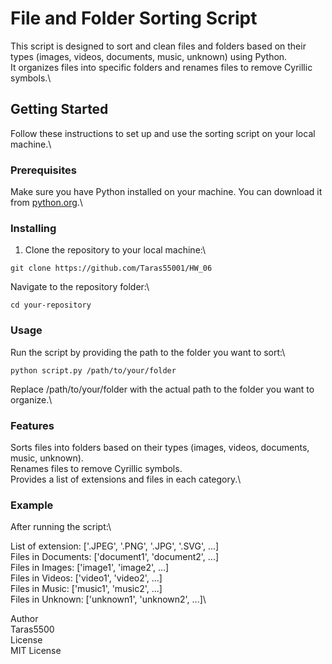 # File and Folder Sorting Script

This script is designed to sort and clean files and folders based on their types (images, videos, documents, music, unknown) using Python.\
It organizes files into specific folders and renames files to remove Cyrillic symbols.\

## Getting Started

Follow these instructions to set up and use the sorting script on your local machine.\

### Prerequisites

Make sure you have Python installed on your machine. You can download it from [python.org](https://www.python.org/downloads/).\

### Installing

1. Clone the repository to your local machine:\

`git clone https://github.com/Taras55001/HW_06`

Navigate to the repository folder:\

`cd your-repository`

### Usage
Run the script by providing the path to the folder you want to sort:\

`python script.py /path/to/your/folder`

Replace /path/to/your/folder with the actual path to the folder you want to organize.\

### Features
Sorts files into folders based on their types (images, videos, documents, music, unknown).\
Renames files to remove Cyrillic symbols.\
Provides a list of extensions and files in each category.\
### Example
After running the script:\

List of extension: ['.JPEG', '.PNG', '.JPG', '.SVG', ...]\
Files in Documents: ['document1', 'document2', ...]\
Files in Images: ['image1', 'image2', ...]\
Files in Videos: ['video1', 'video2', ...]\
Files in Music: ['music1', 'music2', ...]\
Files in Unknown: ['unknown1', 'unknown2', ...]\


Author\
Taras5500\
License\
MIT License
